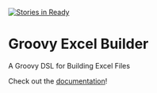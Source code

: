 [![Stories in Ready](https://badge.waffle.io/MaxMoto1702/groovy-excel-builder.png?label=ready&title=Ready)](https://waffle.io/MaxMoto1702/groovy-excel-builder)
# Groovy Excel Builder

A Groovy DSL for Building Excel Files

Check out the [documentation](http://maxmoto1702.github.io/groovy-excel-builder/)!